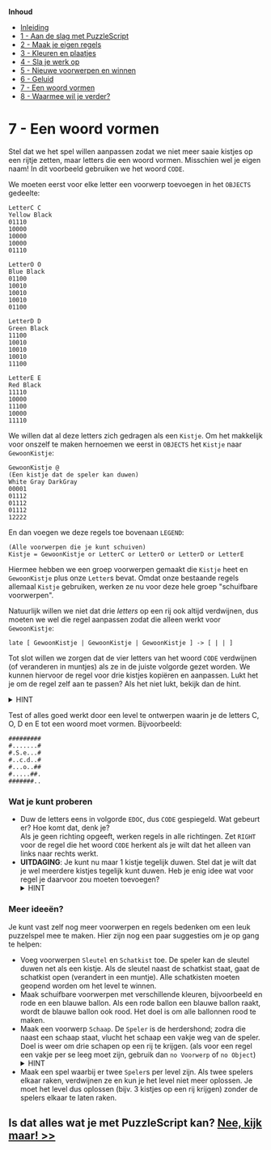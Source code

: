 **Inhoud**

- [Inleiding](index.md)
- [1 - Aan de slag met PuzzleScript](1-aan-de-slag-met-puzzlescript.md)
- [2 - Maak je eigen regels](2-maak-je-eigen-regels.md)
- [3 - Kleuren en plaatjes](3-kleuren-en-plaatjes.md)
- [4 - Sla je werk op](4-sla-je-werk-op.md)
- [5 - Nieuwe voorwerpen en winnen](5-nieuwe-voorwerpen-en-winnen.md)
- [6 - Geluid](6-geluid.md)
- [7 - Een woord vormen](7-een-woord-vormen.md)
- [8 - Waarmee wil je verder?](8-waarmee-verder.md)

# 7 - Een woord vormen

Stel dat we het spel willen aanpassen zodat we niet meer saaie kistjes op een rijtje zetten, maar letters die een woord vormen. Misschien wel je eigen naam! In dit voorbeeld gebruiken we het woord `CODE`.

We moeten eerst voor elke letter een voorwerp toevoegen in het `OBJECTS` gedeelte:

```
LetterC C
Yellow Black
01110
10000
10000
10000
01110

LetterO O
Blue Black
01100
10010
10010
10010
01100

LetterD D
Green Black
11100
10010
10010
10010
11100

LetterE E
Red Black
11110
10000
11100
10000
11110
```

We willen dat al deze letters zich gedragen als een `Kistje`. Om het makkelijk voor onszelf te maken hernoemen we eerst in `OBJECTS` het `Kistje` naar `GewoonKistje`:

```
GewoonKistje @
(Een kistje dat de speler kan duwen)
White Gray DarkGray
00001
01112
01112
01112
12222
```

En dan voegen we deze regels toe bovenaan `LEGEND`:

```
(Alle voorwerpen die je kunt schuiven)
Kistje = GewoonKistje or LetterC or LetterO or LetterD or LetterE
```

Hiermee hebben we een groep voorwerpen gemaakt die `Kistje` heet en `GewoonKistje` plus onze `Letter`s bevat. Omdat onze bestaande regels allemaal `Kistje` gebruiken, werken ze nu voor deze hele groep "schuifbare voorwerpen".

Natuurlijk willen we niet dat drie *letters* op een rij ook altijd verdwijnen, dus moeten we wel die regel aanpassen zodat die alleen werkt voor `GewoonKistje`:

```
late [ GewoonKistje | GewoonKistje | GewoonKistje ] -> [ | | ]
```

Tot slot willen we zorgen dat de vier letters van het woord `CODE` verdwijnen (of veranderen in muntjes) als ze in de juiste volgorde gezet worden. We kunnen hiervoor de regel voor drie kistjes kopi&euml;ren en aanpassen. Lukt het je om de regel zelf aan te passen? Als het niet lukt, bekijk dan de hint.

<details><summary>HINT</summary><code>late [ LetterC | LetterO | LetterD | LetterE ] -> [ | | | ]
</code></details>

Test of alles goed werkt door een level te ontwerpen waarin je de letters C, O, D en E tot een woord moet vormen. Bijvoorbeeld:

```
#########
#.......#
#.S.e...#
#..c.d..#
#...o..##
#.....##.
#######..
```

### Wat je kunt proberen ###
- Duw de letters eens in volgorde `EDOC`, dus `CODE` gespiegeld. Wat gebeurt er? Hoe komt dat, denk je?<br/>
  Als je geen richting opgeeft, werken regels in alle richtingen. Zet `RIGHT` voor de regel die het woord `CODE` herkent als je wilt dat het alleen van links naar rechts werkt.
- **UITDAGING**: Je kunt nu maar 1 kistje tegelijk duwen. Stel dat je wilt dat je wel meerdere kistjes tegelijk kunt duwen. Heb je enig idee wat voor regel je daarvoor zou moeten toevoegen?
  <details><summary>HINT</summary>Je zou een regel moeten toevoegen die zegt dat het ene kistje het andere kistje in beweging kan brengen, net als een speler een kistje in beweging kan brengen. Dan kan de speler het eerste kistje in beweging brengen, dat kistje kan het volgende kistje in beweging brengen, enzovoorts.</details>

### Meer idee&euml;n?

Je kunt vast zelf nog meer voorwerpen en regels bedenken om een leuk puzzelspel mee te maken. Hier zijn nog een paar suggesties om je op gang te helpen:

- Voeg voorwerpen `Sleutel` en `Schatkist` toe. De speler kan de sleutel duwen net als een kistje. Als de sleutel naast de schatkist staat, gaat de schatkist open (verandert in een muntje). Alle schatkisten moeten geopend worden om het level te winnen.
- Maak schuifbare voorwerpen met verschillende kleuren, bijvoorbeeld en rode en een blauwe ballon. Als een rode ballon een blauwe ballon raakt, wordt de blauwe ballon ook rood. Het doel is om alle ballonnen rood te maken.
- Maak een voorwerp `Schaap`. De `Speler` is de herdershond; zodra die naast een schaap staat, vlucht het schaap een vakje weg van de speler. Doel is weer om drie schapen op een rij te krijgen. (als voor een regel een vakje per se leeg moet zijn, gebruik dan `no Voorwerp` of `no Object`)
  <details><summary>HINT</summary><code>[ Speler | Schaap | no Voorwerp ] -> [ Speler | | Schaap ]</code></details>
- Maak een spel waarbij er twee `Speler`s per level zijn. Als twee spelers elkaar raken, verdwijnen ze en kun je het level niet meer oplossen. Je moet het level dus oplossen (bijv. 3 kistjes op een rij krijgen) zonder de spelers elkaar te laten raken.

## Is dat alles wat je met PuzzleScript kan? [Nee, kijk maar! >>](8-meer-voorbeelden.md)
